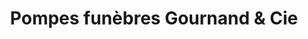 ---
title: "Pompes funèbres Gournand & Cie"
url: /rueil-malmaison/pompes-funebres-gournand-et-cie/
shop: directeurs de funérailles
---